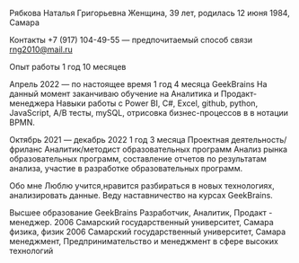 Рябкова Наталья Григорьевна
Женщина, 39 лет, родилась 12 июня 1984, Самара

Контакты
 +7 (917) 104-49-55 — предпочитаемый способ связи
rng2010@mail.ru

Опыт работы 1 год 10 месяцев

Апрель 2022 — по настоящее время
1 год 4 месяца
GeekBrains
На данный момент заканчиваю обучение на Аналитика и Продакт- менеджера
Навыки работы с Power BI, C#, Excel, github, python, JavaScript, A/B тесты, mySQL, отрисовка бизнес-процессов в в нотации BPMN.

Октябрь 2021 — декабрь 2022
1 год 3 месяца
Проектная деятельность/фриланс
Аналитик/методист образовательных программ
Анализ рынка образовательных программ, составление отчетов по результатам анализа, участие в разработке образовательных программ.

Обо мне
Люблю учится,нравится разбираться в новых технологиях, анализировать данные. Веду наставничество на курсах GeekBrains.

Высшее образование
GeekBrains
Разработчик, Аналитик, Продакт - менеджер.
2006
Самарский государственный университет, Самара
физика, физик
2006
Самарский государственный университет, Самара
менеджмент, Предпринимательство и менеджмент в сфере высоких технологий


